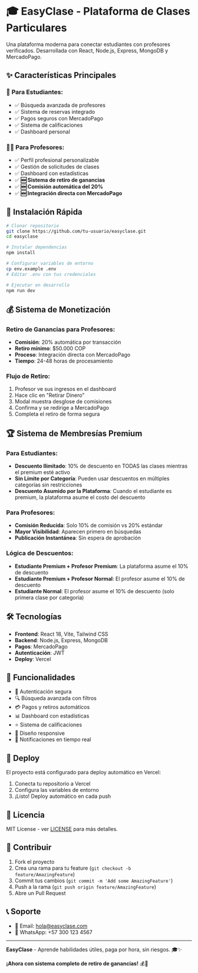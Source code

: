 # 🎓 EasyClase - Plataforma de Clases Particulares

Una plataforma moderna para conectar estudiantes con profesores verificados. Desarrollada con React, Node.js, Express, MongoDB y MercadoPago.

## ✨ Características Principales

### 🎯 **Para Estudiantes:**
- ✅ Búsqueda avanzada de profesores
- ✅ Sistema de reservas integrado
- ✅ Pagos seguros con MercadoPago
- ✅ Sistema de calificaciones
- ✅ Dashboard personal

### 👨‍🏫 **Para Profesores:**
- ✅ Perfil profesional personalizable
- ✅ Gestión de solicitudes de clases
- ✅ Dashboard con estadísticas
- ✅ **🆕 Sistema de retiro de ganancias**
- ✅ **🆕 Comisión automática del 20%**
- ✅ **🆕 Integración directa con MercadoPago**

## 🚀 Instalación Rápida

```bash
# Clonar repositorio
git clone https://github.com/tu-usuario/easyclase.git
cd easyclase

# Instalar dependencias
npm install

# Configurar variables de entorno
cp env.example .env
# Editar .env con tus credenciales

# Ejecutar en desarrollo
npm run dev
```

## 💰 Sistema de Monetización

### **Retiro de Ganancias para Profesores:**
- **Comisión**: 20% automática por transacción
- **Retiro mínimo**: $50.000 COP
- **Proceso**: Integración directa con MercadoPago
- **Tiempo**: 24-48 horas de procesamiento

### **Flujo de Retiro:**
1. Profesor ve sus ingresos en el dashboard
2. Hace clic en "Retirar Dinero"
3. Modal muestra desglose de comisiones
4. Confirma y se redirige a MercadoPago
5. Completa el retiro de forma segura

## 🏆 Sistema de Membresías Premium

### **Para Estudiantes:**
- **Descuento Ilimitado**: 10% de descuento en TODAS las clases mientras el premium esté activo
- **Sin Límite por Categoría**: Pueden usar descuentos en múltiples categorías sin restricciones
- **Descuento Asumido por la Plataforma**: Cuando el estudiante es premium, la plataforma asume el costo del descuento

### **Para Profesores:**
- **Comisión Reducida**: Solo 10% de comisión vs 20% estándar
- **Mayor Visibilidad**: Aparecen primero en búsquedas
- **Publicación Instantánea**: Sin espera de aprobación

### **Lógica de Descuentos:**
- **Estudiante Premium + Profesor Premium**: La plataforma asume el 10% de descuento
- **Estudiante Premium + Profesor Normal**: El profesor asume el 10% de descuento
- **Estudiante Normal**: El profesor asume el 10% de descuento (solo primera clase por categoría)

## 🛠 Tecnologías

- **Frontend**: React 18, Vite, Tailwind CSS
- **Backend**: Node.js, Express, MongoDB
- **Pagos**: MercadoPago
- **Autenticación**: JWT
- **Deploy**: Vercel

## 📱 Funcionalidades

- 🔐 Autenticación segura
- 🔍 Búsqueda avanzada con filtros
- 💳 Pagos y retiros automáticos
- 📊 Dashboard con estadísticas
- ⭐ Sistema de calificaciones
- 📱 Diseño responsive
- 🔔 Notificaciones en tiempo real

## 🚀 Deploy

El proyecto está configurado para deploy automático en Vercel:

1. Conecta tu repositorio a Vercel
2. Configura las variables de entorno
3. ¡Listo! Deploy automático en cada push

## 📄 Licencia

MIT License - ver [LICENSE](LICENSE) para más detalles.

## 🤝 Contribuir

1. Fork el proyecto
2. Crea una rama para tu feature (`git checkout -b feature/AmazingFeature`)
3. Commit tus cambios (`git commit -m 'Add some AmazingFeature'`)
4. Push a la rama (`git push origin feature/AmazingFeature`)
5. Abre un Pull Request

## 📞 Soporte

- 📧 Email: hola@easyclase.com
- 📱 WhatsApp: +57 300 123 4567

---

**EasyClase** - Aprende habilidades útiles, paga por hora, sin riesgos. 🎓✨

**¡Ahora con sistema completo de retiro de ganancias!** 💰🚀